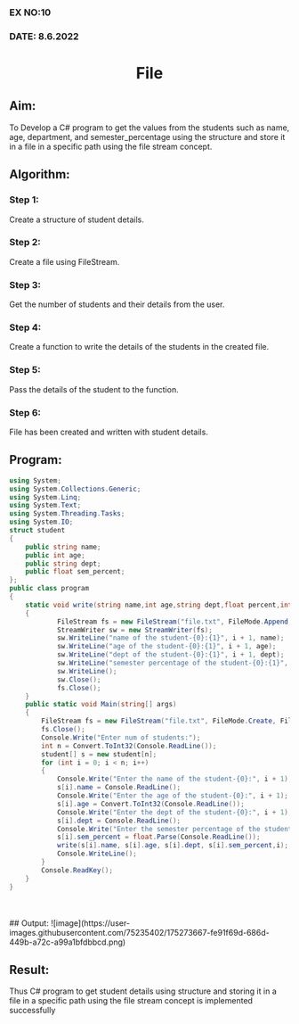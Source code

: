 ### EX NO:10 
### DATE: 8.6.2022
# <p align="center">File</p> 

## Aim:
To Develop a C# program to get the values from the students such as name, age, department, and semester_percentage using the structure and store it in a file in a specific path using the file stream concept.
## Algorithm:

### Step 1:
Create a structure of student details.

### Step 2:
Create a file using FileStream.

### Step 3:
Get the number of students and their details from the user.

### Step 4:
Create a function to write the details of the students in the created file.

### Step 5:
Pass the details of the student to the function.

### Step 6:
File has been created and written with student details.
## Program:
```c#
using System;
using System.Collections.Generic;
using System.Linq;
using System.Text;
using System.Threading.Tasks;
using System.IO;
struct student
{
    public string name;
    public int age;
    public string dept;
    public float sem_percent;
};
public class program
{
    static void write(string name,int age,string dept,float percent,int i)
    {
            FileStream fs = new FileStream("file.txt", FileMode.Append, FileAccess.Write);
            StreamWriter sw = new StreamWriter(fs);
            sw.WriteLine("name of the student-{0}:{1}", i + 1, name);
            sw.WriteLine("age of the student-{0}:{1}", i + 1, age);
            sw.WriteLine("dept of the student-{0}:{1}", i + 1, dept);
            sw.WriteLine("semester percentage of the student-{0}:{1}", i + 1, percent);
            sw.WriteLine();
            sw.Close();
            fs.Close();
    }
    public static void Main(string[] args)
    {
        FileStream fs = new FileStream("file.txt", FileMode.Create, FileAccess.Write);
        fs.Close();
        Console.Write("Enter num of students:");
        int n = Convert.ToInt32(Console.ReadLine());
        student[] s = new student[n];
        for (int i = 0; i < n; i++)
        {
            Console.Write("Enter the name of the student-{0}:", i + 1);
            s[i].name = Console.ReadLine();
            Console.Write("Enter the age of the student-{0}:", i + 1);
            s[i].age = Convert.ToInt32(Console.ReadLine());
            Console.Write("Enter the dept of the student-{0}:", i + 1);
            s[i].dept = Console.ReadLine();
            Console.Write("Enter the semester percentage of the student-{0}:", i + 1);
            s[i].sem_percent = float.Parse(Console.ReadLine());
            write(s[i].name, s[i].age, s[i].dept, s[i].sem_percent,i);
            Console.WriteLine();
        }
        Console.ReadKey();
    }
}
```
<br>
<br>
## Output:
![image](https://user-images.githubusercontent.com/75235402/175273667-fe91f69d-686d-449b-a72c-a99a1bfdbbcd.png)


## Result:
Thus C# program to get student details using structure and storing it in a file in a specific path using the file stream concept is implemented successfully

